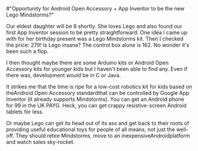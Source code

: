 #"Opportunity for Android Open Accessory + App Inventor to be the new Lego Mindstorms?"


 Our eldest daughter will be 8 shortly. She loves Lego and also found our first App Inventor session to be pretty straightforward. One idea I came up with for her birthday present was a Lego Mindstorms kit. Then I checked the price: 279! Is Lego insane? The control box alone is 162. No wonder it&#39;s been such a flop.<p /><div>I then thought maybe there are some Arduino kits or Android Open Accessory kits for younger kids but I haven&#39;t been able to find any. Even if there was, development would be in C or Java.</div><p /><div>It strikes me that the time is ripe for a low-cost robotics kit for kids based on theAndroid Open Accessory standardthat can be controlled by Google App Inventor (it already supports Mindstorms). You can get an Android phone for 99 in the UK PAYG. Heck, you can get crappy resistive-screen Android tablets for less.</div> <p /><div>Or maybe Lego can get its head out of its ass and get back to their roots of providing useful educational toys for people of all means, not just the well-off. They should retire Mindstorms, move to an inexpensiveAndroidplatform and watch sales sky-rocket.</div>
 